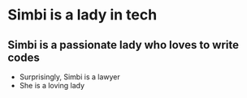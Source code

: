 # Simbi is a lady in tech
## Simbi is a passionate lady who loves to write codes
* Surprisingly, Simbi is a lawyer
* She is a loving lady
